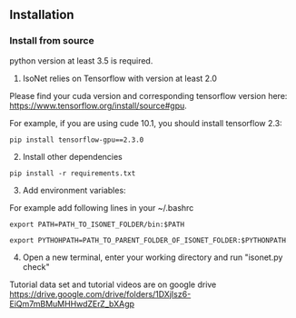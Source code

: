 ## Installation
### Install from source
python version at least 3.5 is required.

1.  IsoNet relies on Tensorflow with version at least 2.0

Please find your cuda version and corresponding tensorflow version here: https://www.tensorflow.org/install/source#gpu. 

For example, if you are using cude 10.1, you should install tensorflow 2.3:
```
pip install tensorflow-gpu==2.3.0
```

2.  Install other dependencies

```
pip install -r requirements.txt
```
3.  Add environment variables: 

For example add following lines in your ~/.bashrc
```
export PATH=PATH_TO_ISONET_FOLDER/bin:$PATH 

export PYTHOHPATH=PATH_TO_PARENT_FOLDER_OF_ISONET_FOLDER:$PYTHONPATH 
```
4. Open a new terminal, enter your working directory and run "isonet.py check"

Tutorial data set and tutorial videos are on google drive https://drive.google.com/drive/folders/1DXjIsz6-EiQm7mBMuMHHwdZErZ_bXAgp
